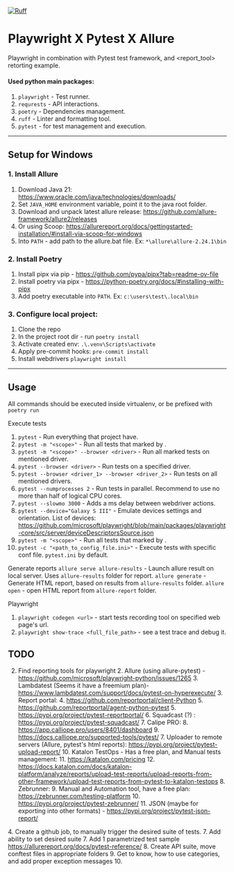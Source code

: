 [![Ruff](https://img.shields.io/endpoint?url=https://raw.githubusercontent.com/astral-sh/ruff/main/assets/badge/v2.json)](https://github.com/astral-sh/ruff)

[//]: # ([![pre-commit]&#40;https://img.shields.io/badge/pre--commit-enabled-brightgreen?logo=pre-commit&#41;]&#40;https://github.com/pre-commit/pre-commit&#41;)

# Playwright X Pytest X Allure
Playwright in combination with Pytest test framework, and <report_tool> retorting example.

#### Used python main packages:
1. `playwright` - Test runner.
4. `requrests` - API interactions. 
5. `poetry` - Dependencies management.
6. `ruff` - Linter and formatting tool.
7. `pytest` - for test management and execution. 

---

## Setup for Windows

### 1. Install Allure
1. Download Java 21: https://www.oracle.com/java/technologies/downloads/
2. Set `JAVA_HOME` environment variable, point it to the java root folder.
3. Download and unpack latest allure release: https://github.com/allure-framework/allure2/releases
4. Or using Scoop: https://allurereport.org/docs/gettingstarted-installation/#install-via-scoop-for-windows
5. Into `PATH` - add path to the allure.bat file. Ex: `*\allure\allure-2.24.1\bin`


### 2. Install Poetry
1. Install pipx via pip - https://github.com/pypa/pipx?tab=readme-ov-file
2. Install poetry via pipx - https://python-poetry.org/docs/#installing-with-pipx 
3. Add poetry executable into `PATH`. Ex: `c:\users\test\.local\bin`


### 3. Configure local project: 
1. Clone the repo
2. In the project root dir - run `poetry install`
3. Activate created env: `.\.venv\Scripts\activate`
4. Apply pre-commit hooks: `pre-commit install`
5. Install webdrivers `playwright install`


---


## Usage

All commands should be executed inside virtualenv, or be prefixed with `poetry run`

Execute tests
1. `pytest` - Run everything that project have.
2. `pytest -m "<scope>"` - Run all tests that marked by <scope>.
3. `pytest -m "<scope>" --browser <driver>` - Run all marked tests on mentioned driver.
4. `pytest --browser <driver>` - Run tests on a specified driver.
5. `pytest --browser <driver_1> --browser <driver_2>` - Run tests on all mentioned drivers.
6. `pytest --numprocesses 2` - Run tests in parallel. Recommend to use no more than half of logical CPU cores.
7. `pytest --slowmo 3000` - Adds a ms delay between webdriver actions. 
8. `pytest --device="Galaxy S III"` - Emulate devices settings and orientation. List of devices: https://github.com/microsoft/playwright/blob/main/packages/playwright-core/src/server/deviceDescriptorsSource.json
9. `pytest -m "<scope>"` - Run all tests that marked by <scope>.
10. `pytest -c "<path_to_config_file.ini>"` - Execute tests with specific conf file. `pytest.ini` by default.

Generate reports
`allure serve allure-results` - Launch allure result on local server. Uses `allure-results` folder for report.
`allure generate` - Generate HTML report, based on results from `allure-results` folder.
`allure open` - open HTML report from `allure-report` folder.

Playwright
1. `playwright codegen <url>` - start tests recording tool on specified web page's url.
2. `playwright show-trace <full_file_path>` - see a test trace and debug it. 


## TODO

2. Find reporting tools for playwright
   2. Allure (using allure-pytest) - https://github.com/microsoft/playwright-python/issues/1265
   3. Lambdatest (Seems it have a freemium plan)- https://www.lambdatest.com/support/docs/pytest-on-hyperexecute/
   3. Report portal:
      4. https://github.com/reportportal/client-Python
      5. https://github.com/reportportal/agent-python-pytest
      5. https://pypi.org/project/pytest-reportportal/
   6. Squadcast (?) : https://pypi.org/project/pytest-squadcast/
   7. Calipe PRO: 
      8. https://app.calliope.pro/users/8401/dashboard
      9. https://docs.calliope.pro/supported-tools/pytest/
   7. Uploader to remote servers (Allure, pytest's html reports): https://pypi.org/project/pytest-upload-report/
   10. Katalon TestOps - Has a free plan, and Manual tests management:
       11. https://katalon.com/pricing
       12. https://docs.katalon.com/docs/katalon-platform/analyze/reports/upload-test-reports/upload-reports-from-other-framework/upload-test-reports-from-pytest-to-katalon-testops
   8. Zebrunner:
      9. Manual and Automation tool, have a free plan: https://zebrunner.com/testing-platform
      10. https://pypi.org/project/pytest-zebrunner/
   11. JSON (maybe for exporting into other formats) - https://pypi.org/project/pytest-json-report/

[//]: # (3. Configure CI/CD for app, using GitHub actions: https://playwright.dev/python/docs/ci#github-actions)
[//]: # (   4. Trace recording could be useful for CI: https://playwright.dev/python/docs/trace-viewer)
[//]: # (   5. Actions syntax: https://docs.github.com/en/actions/writing-workflows/workflow-syntax-for-github-actions#about-yaml-syntax-for-workflows)
[//]: # (   6. Creds management: https://docs.github.com/en/actions/security-for-github-actions/security-guides/using-secrets-in-github-actions)
[//]: # (   7. Context data reference: https://docs.github.com/en/actions/writing-workflows/choosing-what-your-workflow-does/accessing-contextual-information-about-workflow-runs#context-availability)
[//]: # (   7. Try to split crossbrowser runs using GitHub actions: https://docs.github.com/en/actions/writing-workflows/choosing-what-your-workflow-does/running-variations-of-jobs-in-a-workflow)
4. Create a github job, to manually trigger the desired suite of tests.
   7. Add ability to set desired suite 
7. Add 1 parametrized test sample https://allurereport.org/docs/pytest-reference/
8. Create API suite, move conftest files in appropriate folders
9. Get to know, how to use categories, and add proper exception messages
10. 
